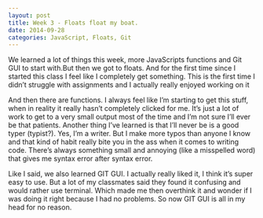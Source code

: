 ```yaml
---
layout: post
title: Week 3 - Floats float my boat.
date: 2014-09-28
categories: JavaScript, Floats, Git
---
```


We learned a lot of things this week, more JavaScripts functions and Git GUI to start with.But then we got to floats. And for the first time since I started this class I feel like I completely get something. This is the first time I didn’t struggle with assignments and I actually really enjoyed working on it

And then there are functions. I always feel like I’m starting to get this stuff, when in reality it really hasn’t completely clicked for me. It’s just a lot of work to get to a very small output most of the time and I’m not sure I’ll ever be that patients. Another thing I’ve learned is that I’ll never be is a good typer (typist?). Yes, I’m a writer. But I make more typos than anyone I know and that kind of habit really bite you in the ass when it comes to writing code. There’s always something small and annoying (like a misspelled word) that gives me syntax error after syntax error. 

Like I said, we also learned GIT GUI. I actually really liked it, I think it’s super easy to use. But a lot of my classmates said they found it confusing and would rather use terminal. Which made me then overthink it and wonder if I was doing it right because I had no problems. So now GIT GUI is all in my head for no reason. 
